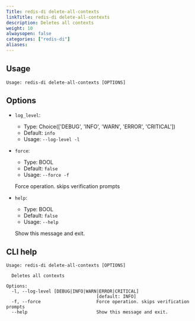 ```yaml
---
Title: redis-di delete-all-contexts
linkTitle: redis-di delete-all-contexts
description: Deletes all contexts 
weight: 10
alwaysopen: false
categories: ["redis-di"]
aliases:
---
```


## Usage

```
Usage: redis-di delete-all-contexts [OPTIONS]
```

## Options
* `log_level`: 
  * Type: Choice(['DEBUG', 'INFO', 'WARN', 'ERROR', 'CRITICAL']) 
  * Default: `info`
  * Usage: `--log-level
-l`

  


* `force`: 
  * Type: BOOL 
  * Default: `false`
  * Usage: `--force
-f`

  Force operation. skips verification prompts


* `help`: 
  * Type: BOOL 
  * Default: `false`
  * Usage: `--help`

  Show this message and exit.



## CLI help

```
Usage: redis-di delete-all-contexts [OPTIONS]

  Deletes all contexts

Options:
  -l, --log-level [DEBUG|INFO|WARN|ERROR|CRITICAL]
                                  [default: INFO]
  -f, --force                     Force operation. skips verification prompts
  --help                          Show this message and exit.
```
